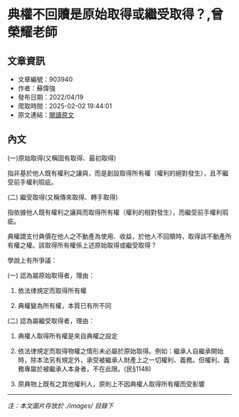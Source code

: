 # 典權不回贖是原始取得或繼受取得？,曾榮耀老師

## 文章資訊
- 文章編號：903940
- 作者：蘇偉強
- 發布日期：2022/04/19
- 爬取時間：2025-02-02 19:44:01
- 原文連結：[閱讀原文](https://real-estate.get.com.tw/Columns/detail.aspx?no=903940)

## 內文
(一)原始取得(又稱固有取得、最初取得)

指非基於他人既有權利之讓與，而是創設取得所有權（權利的絕對發生），且不繼受前手權利瑕疵。

(二) 繼受取得(又稱傳來取得、轉手取得)

指依據他人既有權利之讓與而取得所有權（權利的相對發生），而繼受前手權利瑕疵。

典權謂支付典價在他人之不動產為使用、收益，於他人不回贖時，取得該不動產所有權之權。該取得所有權係上述原始取得或繼受取得？

學說上有所爭議：

(一) 認為屬原始取得者，理由：

1. 依法律規定而取得所有權

2. 典權變為所有權，本質已有所不同

(二) 認為屬繼受取得者，理由：

1. 典權人取得所有權是來自典權之設定

2. 依法律規定而取得物權之情形未必屬於原始取得。例如：繼承人自繼承開始時，除本法另有規定外，承受被繼承人財產上之一切權利、義務。但權利、義務專屬於被繼承人本身者，不在此限。(民§1148)

3. 原典物上既有之其他權利人，原則上不因典權人取得所有權而受影響

---
*注：本文圖片存放於 ./images/ 目錄下*
